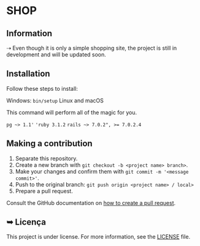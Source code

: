 # SHOP

## Information

⇢ Even though it is only a simple shopping site, the project is still in development and will be updated soon.

## Installation

Follow these steps to install:

Windows: `bin/setup` Linux and macOS

This command will perform all of the magic for you.

`pg ~> 1.1'`
`'ruby 3.1.2`
`rails ~> 7.0.2", >= 7.0.2.4`

## Making a contribution

1. Separate this repository.
2. Create a new branch with `git checkout -b <project name> branch>`.
3. Make your changes and confirm them with `git commit -m '<message commit>'`.
4. Push to the original branch: `git push origin <project name> / local>`
5. Prepare a pull request.

Consult the GitHub documentation on [how to create a pull request](https://help.github.com/en/github/collaborating-with-issues-and-pull-requests/creating-a-pull-request).

## ➥ Licença

This project is under license. For more information, see the [LICENSE](LICENSE.md) file.
